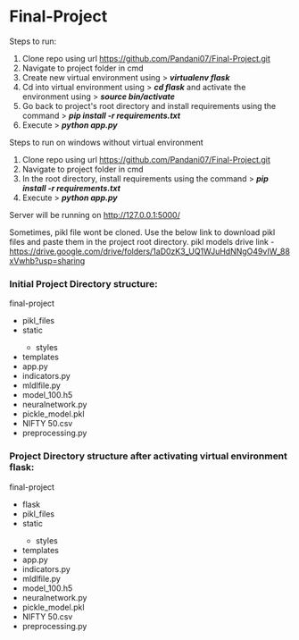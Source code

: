 # Final-Project

Steps to run:

1. Clone repo using url https://github.com/Pandani07/Final-Project.git
2. Navigate to project folder in cmd 
3. Create new virtual environment using > <i>**virtualenv flask**</i>
4. Cd into virtual environment using > <i> **cd flask** </i> and activate the environment using > <i>**source bin/activate**</i>
5. Go back to project's root directory and install requirements using the command > <i>**pip install -r requirements.txt**</i>
7. Execute > <i>**python app.py**</i>

Steps to run on windows without virtual environment

1. Clone repo using url https://github.com/Pandani07/Final-Project.git
2. Navigate to project folder in cmd 
3. In the root directory, install requirements using the command > <i>**pip install -r requirements.txt**</i>
4. Execute > <i>**python app.py**</i>

Server will be running on http://127.0.0.1:5000/ 

Sometimes, pikl file wont be cloned. Use the below link to download pikl files and paste them in the project root directory.
pikl models drive link - https://drive.google.com/drive/folders/1aD0zK3_UQ1WJuHdNNgO49vIW_88xVwhb?usp=sharing

### Initial Project Directory structure:

final-project
<ul>
   <li>pikl_files</li>
   <li>static</li>
   <ul><li>styles</li></ul>
   <li>templates</li>
   <li>app.py</li>
   <li>indicators.py</li>
   <li>mldlfile.py</li>
   <li>model_100.h5</li>
   <li>neuralnetwork.py</li>
   <li>pickle_model.pkl</li>
   <li>NIFTY 50.csv</li>
   <li>preprocessing.py</li>

</ul>

### Project Directory structure after activating virtual environment flask:

final-project
<ul>
   <li>flask</li>
   <li>pikl_files</li>
   <li>static</li>
   <ul><li>styles</li></ul>
   <li>templates</li>
   <li>app.py</li>
   <li>indicators.py</li>
   <li>mldlfile.py</li>
   <li>model_100.h5</li>
   <li>neuralnetwork.py</li>
   <li>pickle_model.pkl</li>
   <li>NIFTY 50.csv</li>
   <li>preprocessing.py</li>

</ul>

